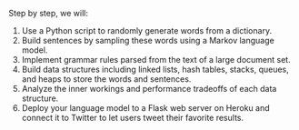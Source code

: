 Step by step, we will:
1. Use a Python script to randomly generate words from a dictionary.
2. Build sentences by sampling these words using a Markov language model.
3. Implement grammar rules parsed from the text of a large document set.
4. Build data structures including linked lists, hash tables, stacks, queues, and heaps to store the words and sentences.
5. Analyze the inner workings and performance tradeoffs of each data structure.
6. Deploy your language model to a Flask web server on Heroku and connect it to Twitter to let users tweet their favorite results.